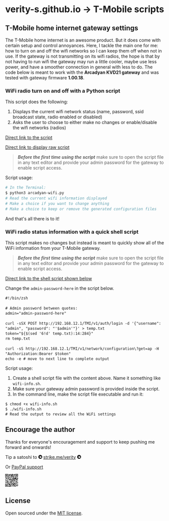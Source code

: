 # verity-s.github.io  →  T-Mobile scripts

## T-Mobile home internet gateway settings

The T-Mobile home internet is an awesome product. But it does come with certain setup and control annoyances. Here, I tackle the main one for me: how to turn on and off the wifi networks so I can keep them off when not in use. If the gateway is not transmitting on its wifi radios, the hope is that by not having to run wifi the gateway may run a little cooler, maybe use less power, and have a smoother connection in general with less to do.
The code below is meant to work with the **Arcadyan KVD21 gateway** and was tested with gateway firmware **1.00.18**.

### WiFi radio turn on and off with a Python script

This script does the following:
1. Displays the current wifi network status (name, password, ssid broadcast state, radio enabled or disabled)
2. Asks the user to choose to either make no changes or enable/disable the wifi networks (radios)

[Direct link to the script](https://github.com/verity-s/verity-s.github.io/blob/main/T-Mobile/arcadyan-wifi.py)

[Direct link to display raw script](https://raw.githubusercontent.com/verity-s/verity-s.github.io/main/T-Mobile/arcadyan-wifi.py)

> ***Before the first time using the script*** make sure to open the script file in any text editor and provide your admin password for the gateway to enable script access.

Script usage:

```sh
# In the Terminal:
$ python3 arcadyan-wifi.py
# Read the current wifi information displayed
# Make a choice if you want to change anything
# Make a choice to keep or remove the generated configuration files
```
And that's all there is to it!

### WiFi radio status information with a quick shell script

This script makes no changes but instead is meant to quickly show all of the WiFi information from your T-Mobile gateway.

> ***Before the first time using the script*** make sure to open the script file in any text editor and provide your admin password for the gateway to enable script access.

[Direct link to the shell script shown below](https://github.com/verity-s/verity-s.github.io/blob/main/T-Mobile/wifi-info.sh)

Change the `admin-password-here` in the script below.
```
#!/bin/zsh

# Admin password between quotes:
admin="admin-password-here"

curl -sSX POST http://192.168.12.1/TMI/v1/auth/login -d '{"username": "admin", "password": "'$admin'"}' > temp.txt
token="${$(sed '6!d' temp.txt):14:284}"
rm temp.txt

curl -sS http://192.168.12.1/TMI/v1/network/configuration\?get=ap -H "Authorization:Bearer $token"
echo -e # move to next line to complete output 
 ```

Script usage:
1. Create a shell script file with the content above. Name it something like `wifi-info.sh`.
2. Make sure your gateway admin password is provided inside the script.
3. In the command line, make the script file executable and run it:
```
$ chmod +x wifi-info.sh
$ ./wifi-info.sh
# Read the output to review all the WiFi settings
```

## Encourage the author

Thanks for everyone's encouragement and support to keep pushing me forward and onwards!

Tip a satoshi to   <img src="/assets/images/strike.png" width="12px;" />  [strike.me/verity](https://strike.me/verity/)  <img src="/assets/images/strike.png" width="12px;" />

Or [PayPal support](https://www.paypal.com/donate/?hosted_button_id=D2SU4GD8PEXCW)

<img src="/assets/images/qr.png" width="40px;" />

## License

Open sourced under the [MIT license](LICENSE.md).
